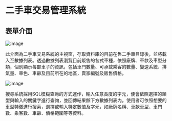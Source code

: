 # 二手車交易管理系統


## 表單介面

![image](https://user-images.githubusercontent.com/75149212/139467713-5a235362-ded1-43a3-b9e6-6103048a3664.png)

  此介面為二手車交易系統的主視窗，存取資料庫的目前在售二手車目錄後，並將載入至數據列表。透過數據列表瀏覽目前販售的各式車種，依照廠牌、車款及車型分類，個別顯示每部車子的資訊，包括車門數量、可承載乘客的數量、變速系統、排氣量、車色、車齡及目前所在的地區，賣家編號及販售價格。

![image](https://user-images.githubusercontent.com/75149212/139468204-542766c3-25dc-427c-80e8-6fde776b8e97.png)

 搜尋系統採用SQL模糊查詢的方式運作，輸入任意長度的字元，便會依照選擇的類型與輸入的關鍵字進行查詢，並回傳結果餘下方數據列表內。使用者可依照想要的車型特徵進行搜索，選擇或輸入特定數值及字元，如廠牌名稱、車款車型、車門數、乘客數、車齡、價格範圍等等資料。
